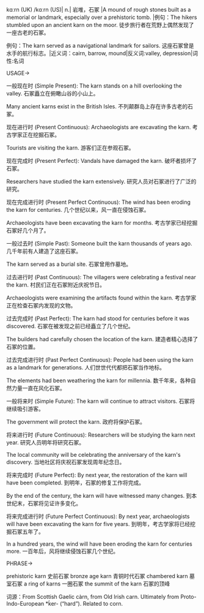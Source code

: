 kɑːrn (UK) /kɑːrn (US)| n.| 岩堆，石冢 |A mound of rough stones built as a memorial or landmark, especially over a prehistoric tomb. |例句：The hikers stumbled upon an ancient karn on the moor.  徒步旅行者在荒野上偶然发现了一座古老的石冢。

例句：The karn served as a navigational landmark for sailors. 这座石冢曾是水手的航行标志。|近义词：cairn, barrow, mound|反义词:valley, depression|词性:名词

USAGE->

一般现在时 (Simple Present):
The karn stands on a hill overlooking the valley. 石冢矗立在俯瞰山谷的小山上。

Many ancient karns exist in the British Isles. 不列颠群岛上存在许多古老的石冢。


现在进行时 (Present Continuous):
Archaeologists are excavating the karn. 考古学家正在挖掘石冢。

Tourists are visiting the karn. 游客们正在参观石冢。


现在完成时 (Present Perfect):
Vandals have damaged the karn. 破坏者损坏了石冢。

Researchers have studied the karn extensively. 研究人员对石冢进行了广泛的研究。


现在完成进行时 (Present Perfect Continuous):
The wind has been eroding the karn for centuries.  几个世纪以来，风一直在侵蚀石冢。

Archaeologists have been excavating the karn for months. 考古学家已经挖掘石冢好几个月了。


一般过去时 (Simple Past):
Someone built the karn thousands of years ago.  几千年前有人建造了这座石冢。

The karn served as a burial site. 石冢曾用作墓地。


过去进行时 (Past Continuous):
The villagers were celebrating a festival near the karn. 村民们正在石冢附近庆祝节日。

Archaeologists were examining the artifacts found within the karn. 考古学家正在检查石冢内发现的文物。


过去完成时 (Past Perfect):
The karn had stood for centuries before it was discovered. 石冢在被发现之前已经矗立了几个世纪。

The builders had carefully chosen the location of the karn. 建造者精心选择了石冢的位置。


过去完成进行时 (Past Perfect Continuous):
People had been using the karn as a landmark for generations. 人们世世代代都把石冢当作地标。

The elements had been weathering the karn for millennia.  数千年来，各种自然力量一直在风化石冢。


一般将来时 (Simple Future):
The karn will continue to attract visitors. 石冢将继续吸引游客。

The government will protect the karn. 政府将保护石冢。


将来进行时 (Future Continuous):
Researchers will be studying the karn next year. 研究人员明年将研究石冢。

The local community will be celebrating the anniversary of the karn's discovery. 当地社区将庆祝石冢发现周年纪念日。


将来完成时 (Future Perfect):
By next year, the restoration of the karn will have been completed. 到明年，石冢的修复工作将完成。

By the end of the century, the karn will have witnessed many changes. 到本世纪末，石冢将见证许多变化。


将来完成进行时 (Future Perfect Continuous):
By next year, archaeologists will have been excavating the karn for five years. 到明年，考古学家将已经挖掘石冢五年了。

In a hundred years, the wind will have been eroding the karn for centuries more.  一百年后，风将继续侵蚀石冢几个世纪。


PHRASE->

prehistoric karn 史前石冢
bronze age karn 青铜时代石冢
chambered karn  墓室石冢
a ring of karns 一圈石冢
the summit of the karn 石冢的顶峰


词源：From Scottish Gaelic càrn, from Old Irish carn. Ultimately from Proto-Indo-European *ḱer- (“hard”). Related to corn.
